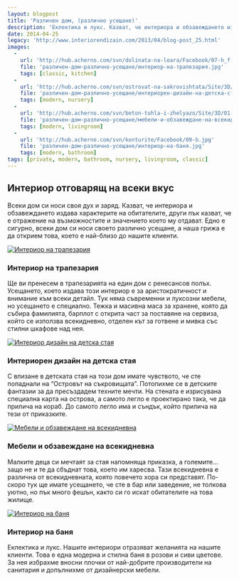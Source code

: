 ```yaml
---
layout: blogpost
title: 'Различен дом, (различно усещане)'
description: 'Еклектика и лукс. Kазват, че интериора и обзавеждането издава характерите на обитателите, други пък казват, че е отражение на възможностите и значението което му отдават. Едно е сигурно, всеки дом си носи своето различно усещане, а наша грижа е да открием това, което е най-близо до нашите клиенти.'
date: 2014-04-25
legacy: 'http://www.interiorendizain.com/2013/04/blog-post_25.html'
images:
  -
    url: 'http://hub.acherno.com/svn/dolinata-na-loara/Facebook/07-h_f.jpg'
    file: 'различен-дом-различно-усещане/интериор-на-трапезария.jpg'
    tags: [classic, kitchen]
  -
    url: 'http://hub.acherno.com/svn/ostrovat-na-sakrovishtata/Site/3D/05-d_f.jpg'
    file: 'различен-дом-различно-усещане/интериорен-дизайн-на-детска-стая.jpg'
    tags: [modern, nursery]
  -
    url: 'http://hub.acherno.com/svn/beton-tuhla-i-zhelyazo/Site/3D/01-h_f.jpg'
    file: 'различен-дом-различно-усещане/мебели-и-обзавеждане-на-всекидневна.jpg'
    tags: [modern, livingroom]
  -
    url: 'http://hub.acherno.com/svn/konturite/Facebook/09-b.jpg'
    file: 'различен-дом-различно-усещане/интериор-на-баня.jpg'
    tags: [modern, bathroom]
tags: [private, modern, bathroom, nursery, livingroom, classic]
---
```

## **Интериор** отговарящ на **всеки вкус**
Всеки дом си носи своя дух и заряд. Казват, че интериора и обзавеждането издава характерите на обитателите, други пък казват, че е отражение на възможностите и значението което му отдават. Едно е сигурно, всеки дом си носи своето различно усещане, а наша грижа е да открием това, което е най-близо до нашите клиенти.

[![Интериор на трапезария](лукс-и-съвремие-в-обзавеждането/интериор-на-всекидневна.jpg)](http://acherno.bg/интериорен-дизайн/апартамент/долината-на-лоара/обзавеждане.html)
### Интериор на **трапезария**

Ще ви пренесем в трапезарията на един дом с ренесансов полъх. Усещането, което издава този интериор е за аристократичност и внимание към всеки детайл. Тук няма съвременни и луксозни мебели, но усещането е специално. Тежка и масивна маса за хранене, която да събира фамилията, барплот с открита част за поставяне на сервиза, който се използва всекидневно, отделен кът за готвене и мивка със стилни шкафове над нея.

[![Интериор дизайн на детска стая ](различен-дом-различно-усещане/интериорен-дизайн-на-детска-стая.jpg)](http://acherno.bg/интериорен-дизайн/апартамент/островът-на-съкровищата/интериор.html)
### Интериорен дизайн на **детска стая**

С влизане в детската стая на този дом имате чувството, че сте попаднали на “Островът на съкровищата”. Потопихме се в детските фантазии за да пресъздадем техните мечти. На стената е изрисувана специална карта на острова, а самото легло е проектирано така, че да прилича на кораб. До самото легло има и съндък, който прилича на тези от приказките.

[![Мебели и обзавеждане на всекидневна](различен-дом-различно-усещане/мебели-и-обзавеждане-на-всекидневна.jpg)](http://acherno.bg/интериорен-дизайн/апартамент/бетон-тухла-и-желязо/интериорен-дизайн.html)
### Мебели и обзавеждане на **всекидневна**

Малките деца си мечтаят за стая напомняща приказка, а големите... защо не и те да сбъднат това, което им харесва. Тази всекидневна е различна от всекидневната, която повечето хора си представят. По-скоро тук ще имате усещането, че сте в бар или заведение, не толкова уютно, но пък много фешън, както си го искат обитателите на това жилище.

[![Интериор на баня](различен-дом-различно-усещане/интериор-на-баня.jpg)](http://acherno.bg/интериорен-дизайн/апартамент/бетон-тухла-и-желязо/интериорен-дизайн.html)
### Интериор на **баня**

Еклектика и лукс. Нашите интериори отразяват желанията на нашите клиенти. Това е една модерна и стилна баня в розови и сиви цветове. За нея избрахме вносни плочки от най-добрите производители на санитария и допълнихме от дизайнерски мебели.